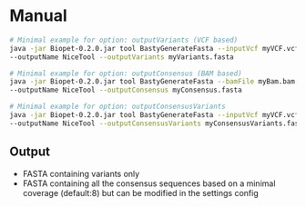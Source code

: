 # Manual

```bash
# Minimal example for option: outputVariants (VCF based)
java -jar Biopet-0.2.0.jar tool BastyGenerateFasta --inputVcf myVCF.vcf \
--outputName NiceTool --outputVariants myVariants.fasta

# Minimal example for option: outputConsensus (BAM based)
java -jar Biopet-0.2.0.jar tool BastyGenerateFasta --bamFile myBam.bam \
--outputName NiceTool --outputConsensus myConsensus.fasta

# Minimal example for option: outputConsensusVariants
java -jar Biopet-0.2.0.jar tool BastyGenerateFasta --inputVcf myVCF.vcf --bamFile myBam.bam \
--outputName NiceTool --outputConsensusVariants myConsensusVariants.fasta
```

## Output

* FASTA containing variants only
* FASTA containing all the consensus sequences based on a minimal coverage (default:8) but can be modified in the settings config
